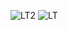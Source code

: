 ![LT2](https://github.com/user-attachments/assets/26fcd55c-92cd-470f-a2d8-a24754aeead6)
![LT](https://github.com/user-attachments/assets/c540cabd-7765-4089-bbbd-d4be4fbf0934)

